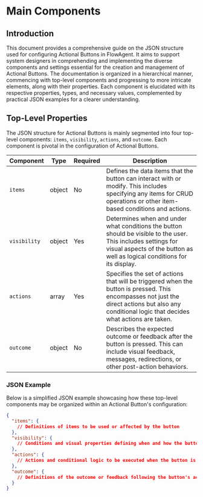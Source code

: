 # Main Components

## Introduction
This document provides a comprehensive guide on the JSON structure used for configuring Actional Buttons in FlowAgent. It aims to support system designers in comprehending and implementing the diverse components and settings essential for the creation and management of Actional Buttons. The documentation is organized in a hierarchical manner, commencing with top-level components and progressing to more intricate elements, along with their properties. Each component is elucidated with its respective properties, types, and necessary values, complemented by practical JSON examples for a clearer understanding.

## Top-Level Properties

The JSON structure for Actional Buttons is mainly segmented into four top-level components: `items`, `visibility`, `actions`, and `outcome`. Each component is pivotal in the configuration of Actional Buttons.

| Component    | Type   | Required | Description |
|--------------|--------|----------|-------------|
| `items`      | object | No       | Defines the data items that the button can interact with or modify. This includes specifying any items for CRUD operations or other item-based conditions and actions. |
| `visibility` | object | Yes       | Determines when and under what conditions the button should be visible to the user. This includes settings for visual aspects of the button as well as logical conditions for its display. |
| `actions`    | array  | Yes      | Specifies the set of actions that will be triggered when the button is pressed. This encompasses not just the direct actions but also any conditional logic that decides what actions are taken. |
| `outcome`    | object | No       | Describes the expected outcome or feedback after the button is pressed. This can include visual feedback, messages, redirections, or other post-action behaviors. |

### JSON Example

Below is a simplified JSON example showcasing how these top-level components may be organized within an Actional Button's configuration:

```json
{
  "items": {
    // Definitions of items to be used or affected by the button
  },
  "visibility": {
    // Conditions and visual properties defining when and how the button is displayed
  },
  "actions": {
    // Actions and conditional logic to be executed when the button is pressed
  },
  "outcome": {
    // Definitions of the outcome or feedback following the button's activation
  }
}
